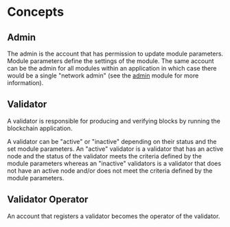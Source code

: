 # Concepts

## Admin

The admin is the account that has permission to update module parameters. Module parameters define the settings of the module. The same account can be the admin for all modules within an application in which case there would be a single "network admin" (see the [admin](../mods/admin/) module for more information).

## Validator

A validator is responsible for producing and verifying blocks by running the blockchain application.

A validator can be "active" or "inactive" depending on their status and the set module parameters. An "active" validator is a validator that has an active node and the status of the validator meets the criteria defined by the module parameters whereas an "inactive" validators is a validator that does not have an active node and/or does not meet the criteria defined by the module parameters.

## Validator Operator

An account that registers a validator becomes the operator of the validator. 
